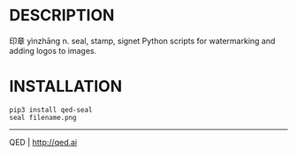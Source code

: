 DESCRIPTION
===============
印章 yìnzhāng n. seal, stamp, signet
Python scripts for watermarking and adding logos to images.

INSTALLATION
===============
    pip3 install qed-seal
    seal filename.png

---
QED | http://qed.ai

